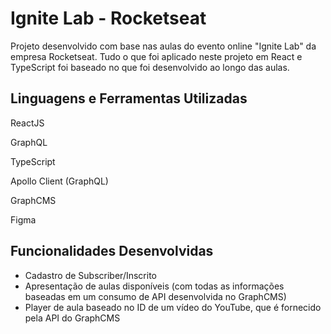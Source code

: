 # Ignite Lab - Rocketseat

Projeto desenvolvido com base nas aulas do evento online "Ignite Lab" da empresa Rocketseat. Tudo o que foi aplicado neste projeto em React e TypeScript foi baseado no que foi desenvolvido ao longo das aulas.

## Linguagens e Ferramentas Utilizadas

ReactJS 

GraphQL 

TypeScript

Apollo Client (GraphQL)

GraphCMS

Figma

## Funcionalidades Desenvolvidas

* Cadastro de Subscriber/Inscrito
* Apresentação de aulas disponíveis (com todas as informações baseadas em um consumo de API desenvolvida no GraphCMS)
* Player de aula baseado no ID de um vídeo do YouTube, que é fornecido pela API do GraphCMS
